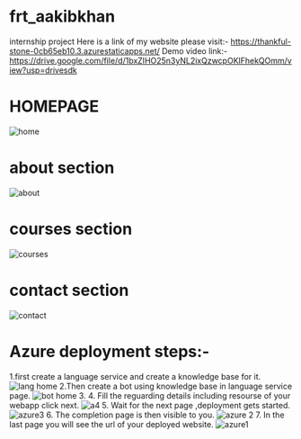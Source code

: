 # frt_aakibkhan
internship project
Here is a link of my website please visit:-
https://thankful-stone-0cb65eb10.3.azurestaticapps.net/
Demo video link:-
https://drive.google.com/file/d/1bxZIHO25n3yNL2ixQzwcpOKlFhekQOmm/view?usp=drivesdk
# HOMEPAGE
![home](https://github.com/Aakibkhanhcst/frt_aakibkhan/assets/133381125/e2300694-2c07-4f97-8c91-3a134872c615)
# about section
![about](https://github.com/Aakibkhanhcst/frt_aakibkhan/assets/133381125/b4a05eee-ccff-46c1-8830-62ba7dda8b2d)
# courses section
![courses](https://github.com/Aakibkhanhcst/frt_aakibkhan/assets/133381125/f243eca3-e75d-49bf-ade4-92394f25a526)
# contact section
![contact](https://github.com/Aakibkhanhcst/frt_aakibkhan/assets/133381125/4090376e-1b48-4da2-9240-b62ffd58a246)
# Azure deployment steps:-
1.first create a language service and create a knowledge base for it.
![lang home](https://github.com/Aakibkhanhcst/frt_aakibkhan/assets/133381125/991751e7-0979-4c03-9ea1-1476cad05b76)
2.Then create a bot using knowledge base in language service page.
![bot home](https://github.com/Aakibkhanhcst/frt_aakibkhan/assets/133381125/16c365bf-178b-4271-bbe0-67daf6d86427)
3.
4. Fill the reguarding details including resourse of your webapp click next.
![a4](https://github.com/Aakibkhanhcst/frt_aakibkhan/assets/133381125/c3b4e853-4f12-4856-92cd-229903e259e9)
5. Wait for the next page ,deployment gets started.
![azure3](https://github.com/Aakibkhanhcst/frt_aakibkhan/assets/133381125/905e324e-932a-4476-b199-f6af3fb0b176)
6. The completion page is then visible to you.
![azure 2](https://github.com/Aakibkhanhcst/frt_aakibkhan/assets/133381125/45eb98d9-bb89-4d48-81fb-9f32065d605c)
7. In the last page you will see the url of your deployed website.
![azure1](https://github.com/Aakibkhanhcst/frt_aakibkhan/assets/133381125/b992d27e-ec9a-48e3-8cde-ddd524d5ffa0)
